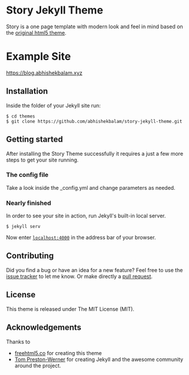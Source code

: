 # Story Jekyll Theme
Story is a one page template with modern look and feel in mind based on the [original html5 theme](https://freehtml5.co/demos/story/).

# Example Site

https://blog.abhishekbalam.xyz

## Installation

Inside the folder of your Jekyll site run:

    $ cd themes
    $ git clone https://github.com/abhishekbalam/story-jekyll-theme.git


## Getting started

After installing the Story Theme successfully it requires a just a few more steps to get your site running.


### The config file

Take a look inside the _config.yml and change parameters as needed.

### Nearly finished

In order to see your site in action, run Jekyll's built-in local server. 

    $ jekyll serv

Now enter [`localhost:4000`](http://localhost:4000/) in the address bar of your browser.


## Contributing

Did you find a bug or have an idea for a new feature? Feel free to use the [issue tracker](https://github.com/abhishekbalam/story-jekyll-theme/issues) to let me know. Or make directly a [pull request](https://github.com/abhishekbalam/story-jekyll-theme/pulls).

## License

This theme is released under The MIT License (MIT).

## Acknowledgements

Thanks to 

- [freehtml5.co](//freehtml5.co) for creating this theme
- [Tom Preston-Werner](https://github.com/mojombo) for creating Jekyll and the awesome community around the project.